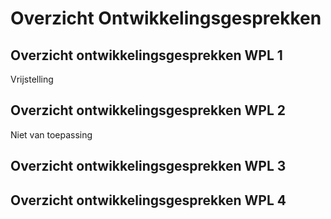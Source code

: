 # Overzicht Ontwikkelingsgesprekken

## Overzicht ontwikkelingsgesprekken WPL 1
Vrijstelling
## Overzicht ontwikkelingsgesprekken WPL 2
Niet van toepassing 
## Overzicht ontwikkelingsgesprekken WPL 3

## Overzicht ontwikkelingsgesprekken WPL 4
